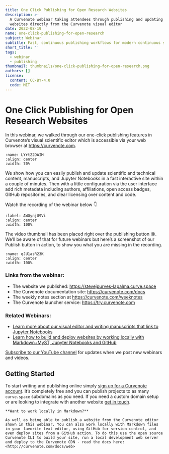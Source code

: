 ```yaml
---
title: One Click Publishing for Open Research Websites
description: >-
  A Curvenote webinar taking attendees through publishing and updating research
  websites directly from the Curvenote visual editor
date: 2022-08-19
name: one-click-publishing-for-open-research
subject: Webinar
subtitle: Fast, continuous publishing workflows for modern continuous science
short_title: ''
tags:
  - webinar
  - publishing
thumbnail: thumbnails/one-click-publishing-for-open-research.png
authors: []
license:
  content: CC-BY-4.0
  code: MIT
---
```


# One Click Publishing for Open Research Websites

In this webinar, we walked through our one-click publishing features in Curvenote’s visual scientific editor which is accessible via your web browser at <https://curvenote.com>.

```{figure} images/AVQ2dzLNloEd25Io8NbA-2UbgVpIpVaCBM09auSYA-v1.png
:name: LYrtZ2DAIM
:align: center
:width: 70%
```

We show how you can easily publish and update scientific and technical content, manuscripts, and Jupyter Notebooks in a fast interactive site within a couple of minutes. Then with a little configuration via the user interface add rich metadata including authors, affiliations, open access badges, GitHub repositories, and clear licensing over content and code.

Watch the recording of the webinar below 👇

```{iframe} https://www.youtube-nocookie.com/embed/KhEReBPDang
:label: AWOynjU9Vi
:align: center
:width: 100%
```

The video thumbnail has been placed right over the publishing button 😢. We’ll be aware of that for future webinars but here’s a screenshot of our Publish button in action, to show you what you are missing in the recording.

```{figure} images/AVQ2dzLNloEd25Io8NbA-787DlQ6Qea4IRdh8CVor-v1.png
:name: qJU1asR23K
:align: center
:width: 100%
```

### Links from the webinar:

- The website we published: <https://stevejpurves-lapalma.curve.space>
- The Curvenote documentation site: <https://curvenote.com/docs>
- The weekly notes section at <https://curvenote.com/weeknotes>
- The Curvenote launcher service: <https://try.curvenote.com>

### Related Webinars:

- [Learn more about our visual editor and writing manuscripts that link to Jupyter Notebooks](https://curvenote.com/blog/writing-a-scientific-paper-in-jupyter)
- [Learn how to build and deploy websites by working locally with Markdown+MyST, Jupyter Notebooks and GitHub](https://curvenote.com/blog/creating-an-open-research-website)

[Subscribe to our YouTube channel](https://www.youtube.com/channel/UCbIypbbP5iH7MgdgDypWiMQ) for updates when we post new webinars and videos.

## Getting Started

To start writing and publishing online simply [sign up for a Curvenote account](https://curvenote.com/signup). It’s completely free and you can publish projects to as many `curve.space` subdomains as you need. If you need a custom domain setup or are looking to integrate with another website [get in touch](mailto:support@curvenote.com).

```{important}
**Want to work locally in Markdown?**

As well as being able to publish a website from the Curvenote editor shown in this webinar. You can also work locally with Markdown files in your favorite text editor, using GitHub for version control, and even deploy sites from a GitHub action. To do this use the open source Curvenote CLI to build your site, run a local development web server and deploy to the Curvenote CDN - read the docs here: <http://curvenote.com/docs/web>

```
